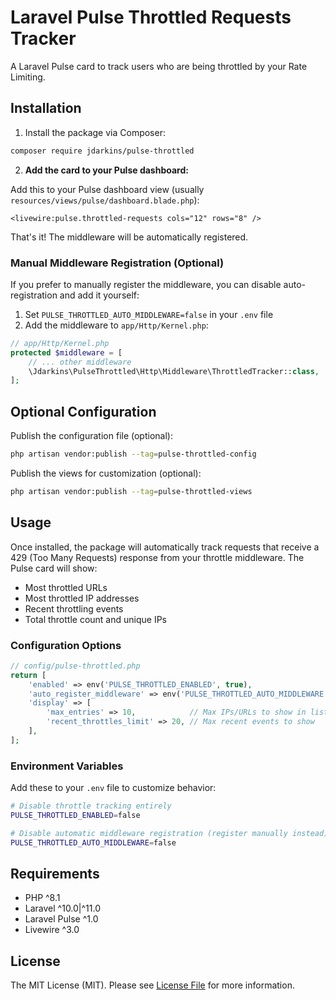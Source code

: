 # Laravel Pulse Throttled Requests Tracker

A Laravel Pulse card to track users who are being throttled by your Rate Limiting.

## Installation

1. Install the package via Composer:

```bash
composer require jdarkins/pulse-throttled
```

2. **Add the card to your Pulse dashboard:**

Add this to your Pulse dashboard view (usually `resources/views/pulse/dashboard.blade.php`):

```blade
<livewire:pulse.throttled-requests cols="12" rows="8" />
```

That's it! The middleware will be automatically registered.

### Manual Middleware Registration (Optional)

If you prefer to manually register the middleware, you can disable auto-registration and add it yourself:

1. Set `PULSE_THROTTLED_AUTO_MIDDLEWARE=false` in your `.env` file
2. Add the middleware to `app/Http/Kernel.php`:

```php
// app/Http/Kernel.php
protected $middleware = [
    // ... other middleware
    \Jdarkins\PulseThrottled\Http\Middleware\ThrottledTracker::class,
];
```

## Optional Configuration

Publish the configuration file (optional):

```bash
php artisan vendor:publish --tag=pulse-throttled-config
```

Publish the views for customization (optional):

```bash
php artisan vendor:publish --tag=pulse-throttled-views
```

## Usage

Once installed, the package will automatically track requests that receive a 429 (Too Many Requests) response from your throttle middleware. The Pulse card will show:

- Most throttled URLs
- Most throttled IP addresses  
- Recent throttling events
- Total throttle count and unique IPs

### Configuration Options

```php
// config/pulse-throttled.php
return [
    'enabled' => env('PULSE_THROTTLED_ENABLED', true),                    // Enable/disable tracking
    'auto_register_middleware' => env('PULSE_THROTTLED_AUTO_MIDDLEWARE', true), // Auto-register middleware
    'display' => [
        'max_entries' => 10,            // Max IPs/URLs to show in lists
        'recent_throttles_limit' => 20, // Max recent events to show
    ],
];
```

### Environment Variables

Add these to your `.env` file to customize behavior:

```bash
# Disable throttle tracking entirely
PULSE_THROTTLED_ENABLED=false

# Disable automatic middleware registration (register manually instead)
PULSE_THROTTLED_AUTO_MIDDLEWARE=false
```

## Requirements

- PHP ^8.1
- Laravel ^10.0|^11.0
- Laravel Pulse ^1.0
- Livewire ^3.0

## License

The MIT License (MIT). Please see [License File](LICENSE) for more information.